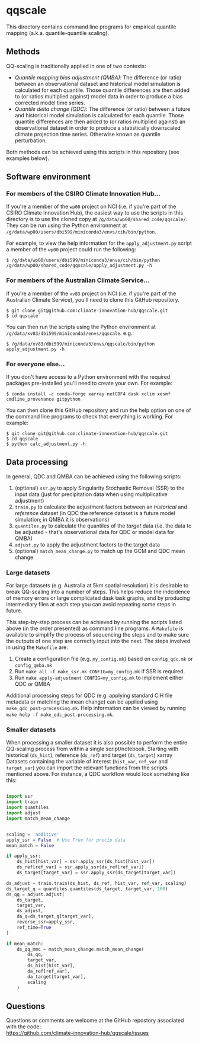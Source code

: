 # qqscale

This directory contains command line programs for empirical quantile mapping (a.k.a. quantile-quantile scaling). 

## Methods

QQ-scaling is traditionally applied in one of two contexts:
- *Quantile mapping bias adjustment (QMBA)*:
  The difference (or ratio) between an observational dataset and historical model simulation is calculated for each quantile.
  Those quantile differences are then added to (or ratios multiplied against) model data
  in order to produce a bias corrected model time series.
- *Quantile delta change (QDC)*:
  The difference (or ratio) between a future and historical model simulation is calculated for each quantile.
  Those quantile differences are then added to (or ratios multiplied against) an observational dataset
  in order to produce a statistically downscaled climate projection time series.
  Otherwise known as quantile perturbation.

Both methods can be achieved using this scripts in this repository (see examples below).

## Software environment

### For members of the CSIRO Climate Innovation Hub...

If you're a member of the `wp00` project on NCI
(i.e. if you're part of the CSIRO Climate Innovation Hub),
the easiest way to use the scripts in this directory is to use the cloned copy at `/g/data/wp00/shared_code/qqscale/`.
They can be run using the Python environment at `/g/data/wp00/users/dbi599/miniconda3/envs/cih/bin/python`.

For example, to view the help information for the `apply_adjustment.py` script
a member of the `wp00` project could run the following:

```
$ /g/data/wp00/users/dbi599/miniconda3/envs/cih/bin/python /g/data/wp00/shared_code/qqscale/apply_adjustment.py -h
```

### For members of the Australian Climate Service...

If you're a member of the `xv83` project on NCI
(i.e. if you're part of the Australian Climate Service),
you'll need to clone this GitHub repository.

```
$ git clone git@github.com:climate-innovation-hub/qqscale.git
$ cd qqscale
```

You can then run the scripts using the Python environment at `/g/data/xv83/dbi599/miniconda3/envs/qqscale`. e.g.:

```
$ /g/data/xv83/dbi599/miniconda3/envs/qqscale/bin/python apply_adjustment.py -h
```

### For everyone else...

If you don't have access to a Python environment with the required packages
pre-installed you'll need to create your own.
For example:

```
$ conda install -c conda-forge xarray netCDF4 dask xclim xesmf cmdline_provenance gitpython
```

You can then clone this GitHub repository and run the help option
on one of the command line programs to check that everything is working.
For example:

```
$ git clone git@github.com:climate-innovation-hub/qqscale.git
$ cd qqscale
$ python calc_adjustment.py -h
```

## Data processing
  
In general, QDC and QMBA can be achieved using the following scripts:
1. (optional) `ssr.py` to apply Singularity Stochastic Removal (SSR) to the input data
   (just for precipitation data when using multiplicative adjustment)
1. `train.py` to calculate the adjustment factors between an *historical* and *reference* dataset
   (in QDC the reference dataset is a future model simulation; in QMBA it is observations)
1. `quantiles.py` to calculate the quantiles of the *target* data
   (i.e. the data to be adjusted - that's observational data for QDC or model data for QMBA)
1. `adjust.py` to apply the adjustment factors to the target data
1. (optional) `match_mean_change.py` to match up the GCM and QDC mean change 

### Large datasets

For large datasets (e.g. Australia at 5km spatial resolution)
it is desirable to break QQ-scaling into a number of steps.
This helps reduce the indcidence of memory errors or large complicated dask task graphs,
and by producing intermediary files at each step you can avoid repeating some steps in future.

This step-by-step process can be achieved by running the scripts listed above
(in the order presented) as command line programs.
A `Makefile` is available to simplify the process of sequencing the steps
and to make sure the outputs of one step are correctly input into the next.
The steps involved in using the `Makefile` are:
1. Create a configuration file (e.g. `my_config.mk`) based on `config_qdc.mk` or `config_qmba.mk`
1. Run `make all -f make_ssr.mk CONFIG=my_config.mk` if SSR is required.
1. Run `make apply-adjustment CONFIG=my_config.mk` to implement either QDC or QMBA

Additional processing steps for QDC
(e.g. applying standard CIH file metadata or matching the mean change)
can be applied using `make_qdc_post-processing.mk`.
Help information can be viewed by running `make help -f make_qdc_post-processing.mk`.

### Smaller datasets

When processing a smaller dataset it is also possible to perform the entire QQ-scaling process
from within a single script/notebook.
Starting with historical (`ds_hist`), reference (`ds_ref`) and target (`ds_target`) xarray Datasets
containing the variable of interest (`hist_var`, `ref_var` and `target_var`)
you can import the relevant functions from the scripts mentioned above.
For instance,
a QDC workflow would look something like this:

```python

import ssr
import train
import quantiles
import adjust
import match_mean_change


scaling = 'additive'
apply_ssr = False  # Use True for precip data
mean_match = False

if apply_ssr:
    ds_hist[hist_var] = ssr.apply_ssr(ds_hist[hist_var])
    ds_ref[ref_var] = ssr.apply_ssr(ds_ref[ref_var])
    ds_target[target_var] = ssr.apply_ssr(ds_target[target_var])

ds_adjust = train.train(ds_hist, ds_ref, hist_var, ref_var, scaling)
ds_target_q = quantiles.quantiles(ds_target, target_var, 100)
ds_qq = adjust.adjust(
    ds_target,
    target_var,
    ds_adjust,
    da_q=ds_target_q[target_var],
    reverse_ssr=apply_ssr,
    ref_time=True
)

if mean_match:
    ds_qq_mmc = match_mean_change.match_mean_change(
        ds_qq,
        target_var,
        ds_hist[hist_var],
        da_ref[ref_var],
        da_target[target_var],
        scaling
    )
```

## Questions

Questions or comments are welcome at the GitHub repostory
associated with the code:  
https://github.com/climate-innovation-hub/qqscale/issues
